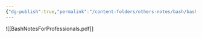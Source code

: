 ```yaml
---
{"dg-publish":true,"permalink":"/content-folders/others-notes/bash/bash-notes-for-professionals/","title":"BashNotesForProfessionals.pdf"}
---
```



![[BashNotesForProfessionals.pdf]]
